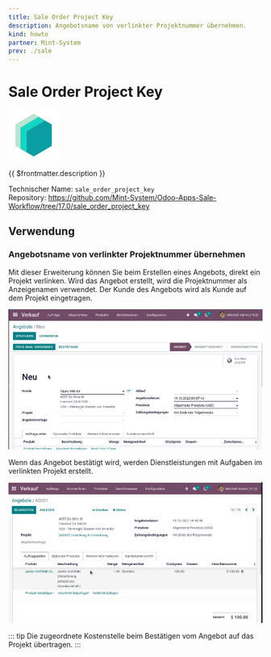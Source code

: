 ```yaml
---
title: Sale Order Project Key
description: Angebotsname von verlinkter Projektnummer übernehmen.
kind: howto
partner: Mint-System
prev: ./sale
---
```


# Sale Order Project Key

![icon_oms_box](attachments/icons_odoo_mint_system.png)

{{ $frontmatter.description }}

Technischer Name: `sale_order_project_key`\
Repository: <https://github.com/Mint-System/Odoo-Apps-Sale-Workflow/tree/17.0/sale_order_project_key>

## Verwendung

### Angebotsname von verlinkter Projektnummer übernehmen

Mit dieser Erweiterung können Sie beim Erstellen eines Angebots, direkt ein Projekt verlinken. Wird das Angebot erstellt, wird die Projektnummer als Anzeigenamen verwendet. Der Kunde des Angebots wird als Kunde auf dem Projekt eingetragen.

![Sale Order Project Key](attachments/Sale%20Order%20Project%20Key.gif)

Wenn das Angebot bestätigt wird, werden Dienstleistungen mit Aufgaben im verlinkten Projekt erstellt.

![Sale Order Project Key Confirmation](attachments/Sale%20Order%20Project%20Key%20Confirmation.gif)

::: tip
Die zugeordnete Kostenstelle beim Bestätigen vom Angebot auf das Projekt übertragen.
:::
